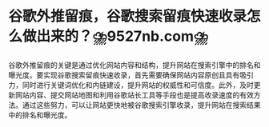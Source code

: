 # 谷歌外推留痕，谷歌搜索留痕快速收录怎么做出来的？️⛈️9527nb.com⛈️

谷歌外推留痕的关键是通过优化网站内容和结构，提升网站在搜索引擎中的排名和曝光度。要实现谷歌搜索留痕快速收录，首先需要确保网站内容原创且具有吸引力，同时进行关键词优化和内链建设，提升网站的权威性和可信度。此外，及时更新网站内容、提交网站地图和利用谷歌站长工具等手段也是提高收录速度的有效方法。通过这些努力，可以让网站更快地被谷歌搜索引擎收录，提升网站在搜索结果中的排名和曝光度。